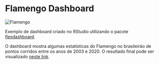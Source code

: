 # Flamengo Dashboard

![Flamengo](https://www.google.com/url?sa=i&url=https%3A%2F%2Fpt.wikipedia.org%2Fwiki%2FClube_de_Regatas_do_Flamengo&psig=AOvVaw21TP0jQ7U7NQ9AsRvZwC1x&ust=1625469104552000&source=images&cd=vfe&ved=0CAoQjRxqFwoTCKiFzsTuyPECFQAAAAAdAAAAABAD)

Exemplo de dashboard criado no RStudio utilizando o pacote [flexdashboard](https://flexdashboard-pkg.netlify.app/index.html). 

O dashboard mostra algumas estatísticas do Flamengo no brasileirão de pontos corridos entre os anos de 2003 e 2020. O resultado final pode ser visualizado [neste link](https://santhiagocristiano.shinyapps.io/flamengo-brasileirao/).
